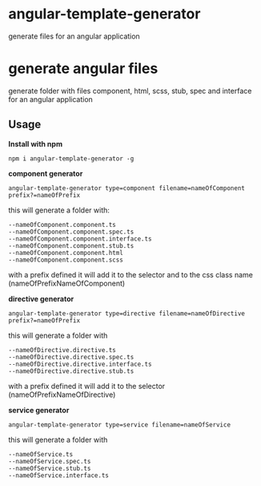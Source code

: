 # angular-template-generator
generate files for an angular application

# generate angular files
generate folder with files component, html, scss, stub, spec and interface for an angular application

## Usage

**Install with npm**

```
npm i angular-template-generator -g

```

**component generator**

```
angular-template-generator type=component filename=nameOfComponent prefix?=nameOfPrefix
```
this will generate a folder with:
```
--nameOfComponent.component.ts
--nameOfComponent.component.spec.ts
--nameOfComponent.component.interface.ts
--nameOfComponent.component.stub.ts
--nameOfComponent.component.html
--nameOfComponent.component.scss
```
with a prefix defined it will add it to the selector and to the css class name (nameOfPrefixNameOfComponent)

**directive generator**

```
angular-template-generator type=directive filename=nameOfDirective prefix?=nameOfPrefix
```
this will generate a folder with
```
--nameOfDirective.directive.ts
--nameOfDirective.directive.spec.ts
--nameOfDirective.directive.interface.ts
--nameOfDirective.directive.stub.ts
```
with a prefix defined it will add it to the selector (nameOfPrefixNameOfDirective)

**service generator**

```
angular-template-generator type=service filename=nameOfService
```
this will generate a folder with
```
--nameOfService.ts
--nameOfService.spec.ts
--nameOfService.stub.ts
--nameOfService.interface.ts
```
